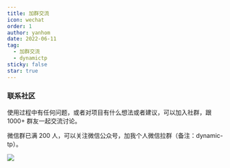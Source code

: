 ```yaml
---
title: 加群交流
icon: wechat
order: 1
author: yanhom
date: 2022-06-11
tag:
  - 加群交流
  - dynamictp
sticky: false
star: true
---
```


### 联系社区

使用过程中有任何问题，或者对项目有什么想法或者建议，可以加入社群，跟 1000+ 群友一起交流讨论。

微信群已满 200 人，可以关注微信公众号，加我个人微信拉群（备注：dynamic-tp）。

![](https://p9-juejin.byteimg.com/tos-cn-i-k3u1fbpfcp/530709dc29604630b6d1537d7c160ea5~tplv-k3u1fbpfcp-watermark.image)